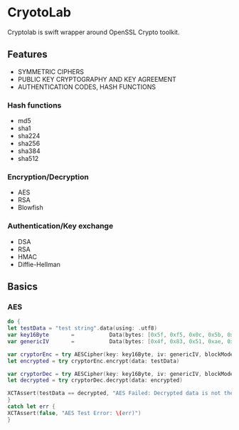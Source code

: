 # CryotoLab
Cryptolab is swift wrapper around OpenSSL Crypto toolkit.

## Features
- SYMMETRIC CIPHERS
- PUBLIC KEY CRYPTOGRAPHY AND KEY AGREEMENT
- AUTHENTICATION CODES, HASH FUNCTIONS

### Hash functions

- md5
- sha1
- sha224
- sha256
- sha384
- sha512

### Encryption/Decryption

- AES
- RSA
- Blowfish

### Authentication/Key exchange

- DSA
- RSA
- HMAC
- Diffie-Hellman

## Basics

### AES
```swift
do {
let testData = "test string".data(using: .utf8)
var key16Byte		=			Data(bytes: [0x5f, 0xf5, 0x0c, 0x5b, 0x60, 0x96, 0x84, 0xa2, 0x35, 0xd5, 0xc5, 0xbf, 0x24, 0x69, 0x40, 0x8a])
var genericIV		=			Data(bytes: [0x4f, 0x83, 0x51, 0xae, 0x1c, 0x48, 0xf4, 0x81, 0x65, 0xf8, 0x1b, 0x53, 0x3d, 0xd6, 0xd9, 0x1f])

var cryptorEnc = try AESCipher(key: key16Byte, iv: genericIV, blockMode: .cbc)
let encrypted = try cryptorEnc.encrypt(data: testData)

var cryptorDec = try AESCipher(key: key16Byte, iv: genericIV, blockMode: .cbc)
let decrypted = try cryptorDec.decrypt(data: encrypted)

XCTAssert(testData == decrypted, "AES Failed: Decrypted data is not the same as data that is encrypted")
}
catch let err {
XCTAssert(false, "AES Test Error: \(err)")
}
```
